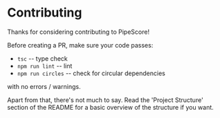 # Contributing

Thanks for considering contributing to PipeScore!

Before creating a PR, make sure your code passes:
* `tsc` -- type check
* `npm run lint` -- lint
* `npm run circles` -- check for circular dependencies

with no errors / warnings.

Apart from that, there's not much to say. Read the 'Project Structure' section of the README for a basic overview of the structure if you want.
